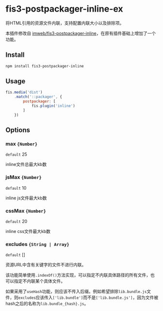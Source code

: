 
# fis3-postpackager-inline-ex

将HTML引用的资源文件内联，支持配置内联大小以及排除项。

本插件修改自 [imweb/fis3-postpackager-inline](https://github.com/imweb/fis3-postpackager-inline)，在原有插件基础上增加了一个功能。


## Install

```sh
npm install fis3-postpackager-inline
```

## Usage

```js
fis.media('dist')
    .match('::packager', {
        postpackager: [
            fis.plugin('inline')
        ]
    })
```

## Options

### max `{Number}`

`default` 25

inline文件总最大kb数

### jsMax `{Number}`

`default` 10

inline js文件最大kb数

### cssMax `{Number}` 

`default` 20

inline css文件最大kb数

### excludes `{String | Array}`
`default` []

资源URL中含有关键字的文件不进行内联。

该功能简单使用`.indexOf()`方法实现，可以指定不内联具体路径的所有文件，也可以指定不内联某个具体文件。

如果采用了`useHash`功能，则应该不传入后缀。例如希望排除`lib.bundle.js`文件，则`excludes`应该传入`['lib.bundle']`而不是`['lib.bundle.js']`，因为文件被hash之后的名称为`lib.bundle_{hash}.js`。